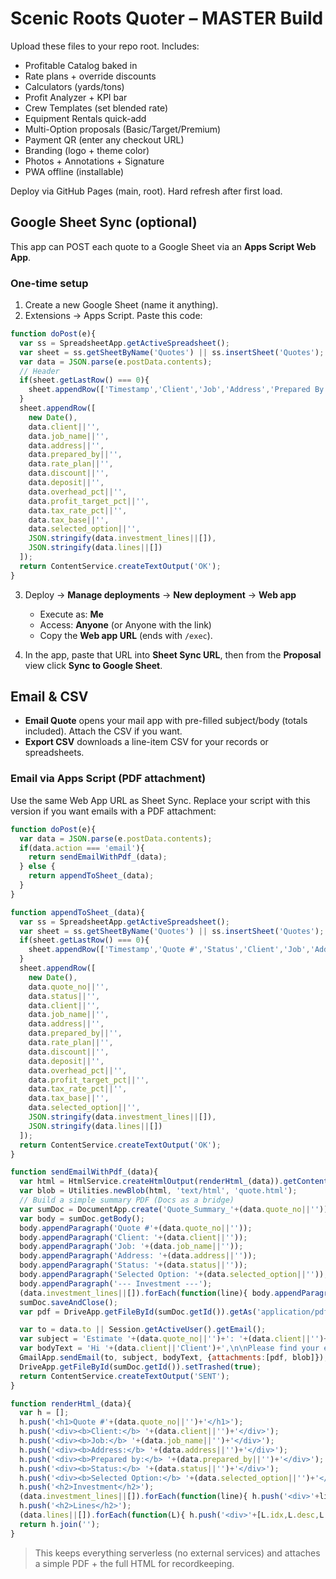 # Scenic Roots Quoter – MASTER Build

Upload these files to your repo root. Includes:
- Profitable Catalog baked in
- Rate plans + override discounts
- Calculators (yards/tons)
- Profit Analyzer + KPI bar
- Crew Templates (set blended rate)
- Equipment Rentals quick-add
- Multi-Option proposals (Basic/Target/Premium)
- Payment QR (enter any checkout URL)
- Branding (logo + theme color)
- Photos + Annotations + Signature
- PWA offline (installable)

Deploy via GitHub Pages (main, root). Hard refresh after first load.


## Google Sheet Sync (optional)
This app can POST each quote to a Google Sheet via an **Apps Script Web App**.

### One-time setup
1. Create a new Google Sheet (name it anything).
2. Extensions → Apps Script. Paste this code:

```javascript
function doPost(e){
  var ss = SpreadsheetApp.getActiveSpreadsheet();
  var sheet = ss.getSheetByName('Quotes') || ss.insertSheet('Quotes');
  var data = JSON.parse(e.postData.contents);
  // Header
  if(sheet.getLastRow() === 0){
    sheet.appendRow(['Timestamp','Client','Job','Address','Prepared By','Rate Plan','Discount','Deposit','Overhead %','Profit %','Tax %','Tax Base','Selected Option','Investment Lines JSON','Lines JSON']);
  }
  sheet.appendRow([
    new Date(),
    data.client||'',
    data.job_name||'',
    data.address||'',
    data.prepared_by||'',
    data.rate_plan||'',
    data.discount||'',
    data.deposit||'',
    data.overhead_pct||'',
    data.profit_target_pct||'',
    data.tax_rate_pct||'',
    data.tax_base||'',
    data.selected_option||'',
    JSON.stringify(data.investment_lines||[]),
    JSON.stringify(data.lines||[])
  ]);
  return ContentService.createTextOutput('OK');
}
```

3. Deploy → **Manage deployments** → **New deployment** → **Web app**  
   - Execute as: **Me**  
   - Access: **Anyone** (or Anyone with the link)  
   - Copy the **Web app URL** (ends with `/exec`).

4. In the app, paste that URL into **Sheet Sync URL**, then from the **Proposal** view click **Sync to Google Sheet**.

## Email & CSV
- **Email Quote** opens your mail app with pre-filled subject/body (totals included). Attach the CSV if you want.
- **Export CSV** downloads a line-item CSV for your records or spreadsheets.


### Email via Apps Script (PDF attachment)
Use the same Web App URL as Sheet Sync. Replace your script with this version if you want emails with a PDF attachment:

```javascript
function doPost(e){
  var data = JSON.parse(e.postData.contents);
  if(data.action === 'email'){
    return sendEmailWithPdf_(data);
  } else {
    return appendToSheet_(data);
  }
}

function appendToSheet_(data){
  var ss = SpreadsheetApp.getActiveSpreadsheet();
  var sheet = ss.getSheetByName('Quotes') || ss.insertSheet('Quotes');
  if(sheet.getLastRow() === 0){
    sheet.appendRow(['Timestamp','Quote #','Status','Client','Job','Address','Prepared By','Rate Plan','Discount','Deposit','Overhead %','Profit %','Tax %','Tax Base','Selected Option','Investment Lines JSON','Lines JSON']);
  }
  sheet.appendRow([
    new Date(),
    data.quote_no||'',
    data.status||'',
    data.client||'',
    data.job_name||'',
    data.address||'',
    data.prepared_by||'',
    data.rate_plan||'',
    data.discount||'',
    data.deposit||'',
    data.overhead_pct||'',
    data.profit_target_pct||'',
    data.tax_rate_pct||'',
    data.tax_base||'',
    data.selected_option||'',
    JSON.stringify(data.investment_lines||[]),
    JSON.stringify(data.lines||[])
  ]);
  return ContentService.createTextOutput('OK');
}

function sendEmailWithPdf_(data){
  var html = HtmlService.createHtmlOutput(renderHtml_(data)).getContent();
  var blob = Utilities.newBlob(html, 'text/html', 'quote.html');
  // Build a simple summary PDF (Docs as a bridge)
  var sumDoc = DocumentApp.create('Quote_Summary_'+(data.quote_no||''));
  var body = sumDoc.getBody();
  body.appendParagraph('Quote #'+(data.quote_no||''));
  body.appendParagraph('Client: '+(data.client||''));
  body.appendParagraph('Job: '+(data.job_name||''));
  body.appendParagraph('Address: '+(data.address||''));
  body.appendParagraph('Status: '+(data.status||''));
  body.appendParagraph('Selected Option: '+(data.selected_option||''));
  body.appendParagraph('--- Investment ---');
  (data.investment_lines||[]).forEach(function(line){ body.appendParagraph(line); });
  sumDoc.saveAndClose();
  var pdf = DriveApp.getFileById(sumDoc.getId()).getAs('application/pdf').setName('Quote_'+(data.quote_no||'')+'.pdf');

  var to = data.to || Session.getActiveUser().getEmail();
  var subject = 'Estimate '+(data.quote_no||'')+': '+(data.client||'')+' – '+(data.job_name||'');
  var bodyText = 'Hi '+(data.client||'Client')+',\n\nPlease find your estimate attached.\n\nRegards,\n'+(data.prepared_by||'')+' ('+(data.business||'')+')';
  GmailApp.sendEmail(to, subject, bodyText, {attachments:[pdf, blob]});
  DriveApp.getFileById(sumDoc.getId()).setTrashed(true);
  return ContentService.createTextOutput('SENT');
}

function renderHtml_(data){
  var h = [];
  h.push('<h1>Quote #'+(data.quote_no||'')+'</h1>');
  h.push('<div><b>Client:</b> '+(data.client||'')+'</div>');
  h.push('<div><b>Job:</b> '+(data.job_name||'')+'</div>');
  h.push('<div><b>Address:</b> '+(data.address||'')+'</div>');
  h.push('<div><b>Prepared by:</b> '+(data.prepared_by||'')+'</div>');
  h.push('<div><b>Status:</b> '+(data.status||'')+'</div>');
  h.push('<div><b>Selected Option:</b> '+(data.selected_option||'')+'</div>');
  h.push('<h2>Investment</h2>');
  (data.investment_lines||[]).forEach(function(line){ h.push('<div>'+line+'</div>'); });
  h.push('<h2>Lines</h2>');
  (data.lines||[]).forEach(function(L){ h.push('<div>'+[L.idx,L.desc,L.unit,L.qty,L.unit_cost,L.crew_hrs,L.rate,L.equip,L.taxable,L.line_total].join(' | ')+'</div>'); });
  return h.join('');
}
```

> This keeps everything serverless (no external services) and attaches a simple PDF + the full HTML for recordkeeping.
